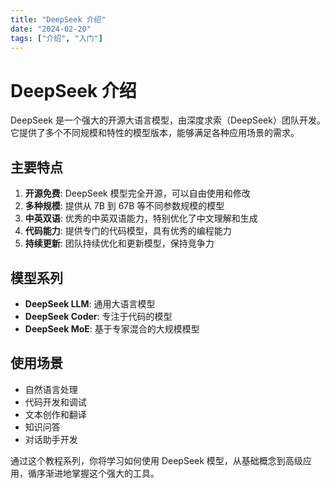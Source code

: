 ```yaml
---
title: "DeepSeek 介绍"
date: "2024-02-20"
tags: ["介绍", "入门"]
---
```


# DeepSeek 介绍

DeepSeek 是一个强大的开源大语言模型，由深度求索（DeepSeek）团队开发。它提供了多个不同规模和特性的模型版本，能够满足各种应用场景的需求。

## 主要特点

1. **开源免费**: DeepSeek 模型完全开源，可以自由使用和修改
2. **多种规模**: 提供从 7B 到 67B 等不同参数规模的模型
3. **中英双语**: 优秀的中英双语能力，特别优化了中文理解和生成
4. **代码能力**: 提供专门的代码模型，具有优秀的编程能力
5. **持续更新**: 团队持续优化和更新模型，保持竞争力

## 模型系列

- **DeepSeek LLM**: 通用大语言模型
- **DeepSeek Coder**: 专注于代码的模型
- **DeepSeek MoE**: 基于专家混合的大规模模型

## 使用场景

- 自然语言处理
- 代码开发和调试
- 文本创作和翻译
- 知识问答
- 对话助手开发

通过这个教程系列，你将学习如何使用 DeepSeek 模型，从基础概念到高级应用，循序渐进地掌握这个强大的工具。 